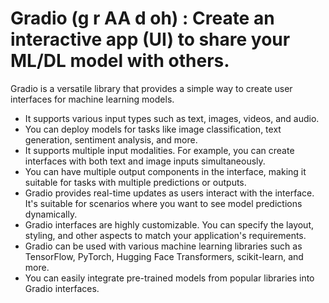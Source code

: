 # Gradio (g r AA d oh) : Create an interactive app (UI) to share your ML/DL model with others.
Gradio is a versatile library that provides a simple way to create user interfaces for machine learning models.
* It supports various input types such as text, images, videos, and audio.
* You can deploy models for tasks like image classification, text generation, sentiment analysis, and more.
* It supports multiple input modalities. For example, you can create interfaces with both text and image inputs simultaneously.
* You can have multiple output components in the interface, making it suitable for tasks with multiple predictions or outputs.
* Gradio provides real-time updates as users interact with the interface. It's suitable for scenarios where you want to see model predictions dynamically.
* Gradio interfaces are highly customizable. You can specify the layout, styling, and other aspects to match your application's requirements.
* Gradio can be used with various machine learning libraries such as TensorFlow, PyTorch, Hugging Face Transformers, scikit-learn, and more.
* You can easily integrate pre-trained models from popular libraries into Gradio interfaces.
